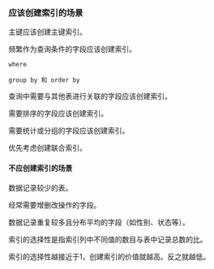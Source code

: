 
### 应该创建索引的场景

主键应该创建主键索引。

频繁作为查询条件的字段应该创建索引。

    where

    group by 和 order by

查询中需要与其他表进行关联的字段应该创建索引。

需要排序的字段应该创建索引。

需要统计或分组的字段应该创建索引。

优先考虑创建联合索引。


#### 不应创建索引的场景

数据记录较少的表。

经常需要增删改操作的字段。

数据记录重复较多且分布平均的字段（如性别、状态等）。

索引的选择性是指索引列中不同值的数目与表中记录总数的比。

索引的选择性越接近于1，创建索引的价值就越高。反之就越低。